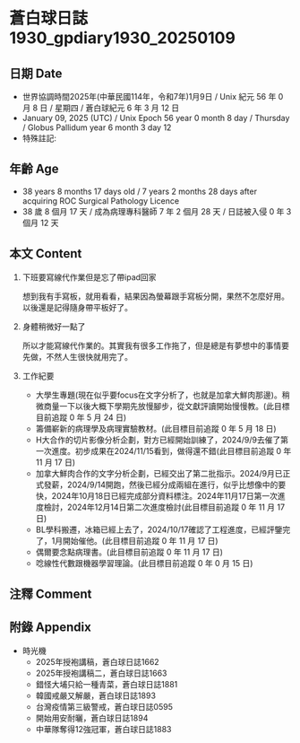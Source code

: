 [_metadata_:encoding]: - "utf-8"
[_metadata_:language]: - "zh-Hant-TW"
[_metadata_:fileformat]: - "markdown"
[_metadata_:MIME_type]: - "text/plain"
[_metadata_:markdown_version]: - "commonmark version 0.30"
[_metadata_:markdown_spec]: - "https://spec.commonmark.org/0.30/"

# 蒼白球日誌1930_gpdiary1930_20250109 #

## 日期 Date ##

* 世界協調時間2025年(中華民國114年，令和7年)1月9日 / Unix 紀元 56 年 0 月 8 日 / 星期四 / 蒼白球紀元 6 年 3 月 12 日
* January 09, 2025 (UTC) / Unix Epoch 56 year 0 month 8 day / Thursday / Globus Pallidum year 6 month 3 day 12
* 特殊註記:

## 年齡 Age ##

* 38 years 8 months 17 days old / 7 years 2 months 28 days after acquiring ROC Surgical Pathology Licence
* 38 歲 8 個月 17 天 / 成為病理專科醫師 7 年 2 個月 28 天 / 日誌被入侵 0 年 3 個月 12 天

## 本文 Content ##

1. 下班要寫線代作業但是忘了帶ipad回家

    想到我有手寫板，就用看看，結果因為螢幕跟手寫板分開，果然不怎麼好用。以後還是記得隨身帶平板好了。

2. 身體稍微好一點了

    所以才能寫線代作業的。其實我有很多工作拖了，但是總是有夢想中的事情要先做，不然人生很快就用完了。

3. 工作紀要

    - 大學生專題(現在似乎要focus在文字分析了，也就是加拿大鮮肉那邊)。稍微商量一下以後大概下學期先放慢腳步，從文獻評讀開始慢慢教。(此目標目前追蹤 0 年 5 月 24 日)
    - 籌備嶄新的病理學及病理實驗教材。(此目標目前追蹤 0 年 5 月 18 日)
    - H大合作的切片影像分析企劃，對方已經開始訓練了，2024/9/9去催了第一次進度。初步成果在2024/11/15看到，做得還不錯(此目標目前追蹤 0 年 11 月 17 日)
    - 加拿大鮮肉合作的文字分析企劃，已經交出了第二批指示。2024/9月已正式發薪，2024/9/14開跑，然後已經分成兩組在進行，似乎比想像中的要快，2024年10月18日已經完成部分資料標注。2024年11月17日第一次進度檢討，2024年12月14日第二次進度檢討(此目標目前追蹤 0 年 11 月 17 日)
    - BL學科搬遷，冰箱已經上去了，2024/10/17確認了工程進度，已經評鑒完了，1月開始催他。(此目標目前追蹤 0 年 11 月 17 日)
    - 偶爾要念點病理書。(此目標目前追蹤 0 年 11 月 17 日)
    - 唸線性代數跟機器學習理論。(此目標目前追蹤 0 年 0 月 15 日)

## 注釋 Comment ##


## 附錄 Appendix ##

* 時光機
    - 2025年授袍講稿，蒼白球日誌1662
    - 2025年授袍講稿二，蒼白球日誌1663
    - 錯怪大埔只給一種青菜，蒼白球日誌1881
    - 韓國戒嚴又解嚴，蒼白球日誌1893
    - 台灣疫情第三級警戒，蒼白球日誌0595
    - 開始用安耐曬，蒼白球日誌1894
    - 中華隊奪得12強冠軍，蒼白球日誌1883
